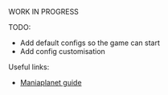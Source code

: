 
WORK IN PROGRESS

TODO:
* Add default configs so the game can start
* Add config customisation

Useful links:
* [Maniaplanet guide](https://github.com/maniaplanet/documentation/blob/gh-pages/dedicated-server/basic.md)

